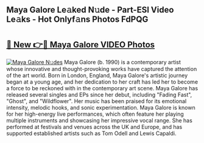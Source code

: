 ## Maya Galore Le𝚊ked N𝚞de - Part-ESl Video Le𝚊ks - Hot Onlyf𝚊ns Photos FdPQG

# <h2><a href="http://ab60117.deff.icu/?id=Maya+Galore">🔗 New 👉🔴 Maya Galore VIDEO Photos</a></h2>

[![Maya Galore N𝚞des](https://i.imgur.com/rIISA9y.gif)](http://ab60117.deff.icu/?id=Maya+Galore)
Maya Galore (b. 1990) is a contemporary artist whose innovative and thought-provoking works have captured the attention of the art world. Born in London, England, Maya Galore's artistic journey began at a young age, and her dedication to her craft has led her to become a force to be reckoned with in the contemporary art scene. Maya Galore has released several singles and EPs since her debut, including "Fading Fast", "Ghost", and "Wildflower". Her music has been praised for its emotional intensity, melodic hooks, and sonic experimentation. Maya Galore is known for her high-energy live performances, which often feature her playing multiple instruments and showcasing her impressive vocal range. She has performed at festivals and venues across the UK and Europe, and has supported established artists such as Tom Odell and Lewis Capaldi.
